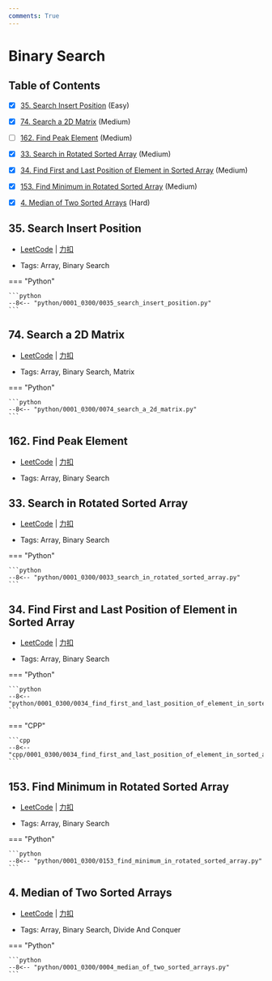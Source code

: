 ```yaml
---
comments: True
---
```


# Binary Search

## Table of Contents

- [x] [35. Search Insert Position](#35-search-insert-position) (Easy)
- [x] [74. Search a 2D Matrix](#74-search-a-2d-matrix) (Medium)
- [ ] [162. Find Peak Element](#162-find-peak-element) (Medium)
- [x] [33. Search in Rotated Sorted Array](#33-search-in-rotated-sorted-array) (Medium)
- [x] [34. Find First and Last Position of Element in Sorted Array](#34-find-first-and-last-position-of-element-in-sorted-array) (Medium)
- [x] [153. Find Minimum in Rotated Sorted Array](#153-find-minimum-in-rotated-sorted-array) (Medium)
- [x] [4. Median of Two Sorted Arrays](#4-median-of-two-sorted-arrays) (Hard)


## 35. Search Insert Position

-    [LeetCode](https://leetcode.com/problems/search-insert-position/) | [力扣](https://leetcode.cn/problems/search-insert-position/)

-   Tags: Array, Binary Search

=== "Python"

    ```python
    --8<-- "python/0001_0300/0035_search_insert_position.py"
    ```



## 74. Search a 2D Matrix

-    [LeetCode](https://leetcode.com/problems/search-a-2d-matrix/) | [力扣](https://leetcode.cn/problems/search-a-2d-matrix/)

-   Tags: Array, Binary Search, Matrix

=== "Python"

    ```python
    --8<-- "python/0001_0300/0074_search_a_2d_matrix.py"
    ```



## 162. Find Peak Element

-    [LeetCode](https://leetcode.com/problems/find-peak-element/) | [力扣](https://leetcode.cn/problems/find-peak-element/)

-   Tags: Array, Binary Search



## 33. Search in Rotated Sorted Array

-    [LeetCode](https://leetcode.com/problems/search-in-rotated-sorted-array/) | [力扣](https://leetcode.cn/problems/search-in-rotated-sorted-array/)

-   Tags: Array, Binary Search

=== "Python"

    ```python
    --8<-- "python/0001_0300/0033_search_in_rotated_sorted_array.py"
    ```



## 34. Find First and Last Position of Element in Sorted Array

-    [LeetCode](https://leetcode.com/problems/find-first-and-last-position-of-element-in-sorted-array/) | [力扣](https://leetcode.cn/problems/find-first-and-last-position-of-element-in-sorted-array/)

-   Tags: Array, Binary Search

=== "Python"

    ```python
    --8<-- "python/0001_0300/0034_find_first_and_last_position_of_element_in_sorted_array.py"
    ```

=== "CPP"

    ```cpp
    --8<-- "cpp/0001_0300/0034_find_first_and_last_position_of_element_in_sorted_array.cc"
    ```



## 153. Find Minimum in Rotated Sorted Array

-    [LeetCode](https://leetcode.com/problems/find-minimum-in-rotated-sorted-array/) | [力扣](https://leetcode.cn/problems/find-minimum-in-rotated-sorted-array/)

-   Tags: Array, Binary Search

=== "Python"

    ```python
    --8<-- "python/0001_0300/0153_find_minimum_in_rotated_sorted_array.py"
    ```



## 4. Median of Two Sorted Arrays

-    [LeetCode](https://leetcode.com/problems/median-of-two-sorted-arrays/) | [力扣](https://leetcode.cn/problems/median-of-two-sorted-arrays/)

-   Tags: Array, Binary Search, Divide And Conquer

=== "Python"

    ```python
    --8<-- "python/0001_0300/0004_median_of_two_sorted_arrays.py"
    ```



